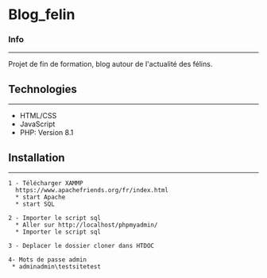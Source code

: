 # Blog_felin

### Info
***
Projet de fin de formation, blog autour de l'actualité des félins.

## Technologies
***
* HTML/CSS  
* JavaScript  
* PHP: Version 8.1  

## Installation
***
```
1 - Télécharger XAMMP
  https://www.apachefriends.org/fr/index.html
  * start Apache
  * start SQL

2 - Importer le script sql
  * Aller sur http://localhost/phpmyadmin/
  * Importer le script sql

3 - Deplacer le dossier cloner dans HTDOC

4- Mots de passe admin
 * adminadmin\testsitetest

